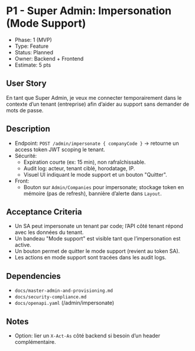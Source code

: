 # P1 - Super Admin: Impersonation (Mode Support)

- Phase: 1 (MVP)
- Type: Feature
- Status: Planned
- Owner: Backend + Frontend
- Estimate: 5 pts

## User Story
En tant que Super Admin, je veux me connecter temporairement dans le contexte d’un tenant (entreprise) afin d’aider au support sans demander de mots de passe.

## Description
- Endpoint: `POST /admin/impersonate { companyCode }` → retourne un access token JWT scoping le tenant.
- Sécurité:
  - Expiration courte (ex: 15 min), non rafraîchissable.
  - Audit log: acteur, tenant ciblé, horodatage, IP.
  - Visuel UI indiquant le mode support et un bouton "Quitter".
- Front:
  - Bouton sur `Admin/Companies` pour impersonate; stockage token en mémoire (pas de refresh), bannière d’alerte dans `Layout`.

## Acceptance Criteria
- Un SA peut impersonate un tenant par code; l’API côté tenant répond avec les données du tenant.
- Un bandeau "Mode support" est visible tant que l’impersonation est active.
- Un bouton permet de quitter le mode support (revient au token SA).
- Les actions en mode support sont tracées dans les audit logs.

## Dependencies
- `docs/master-admin-and-provisioning.md`
- `docs/security-compliance.md`
- `docs/openapi.yaml` (/admin/impersonate)

## Notes
- Option: lier un `X-Act-As` côté backend si besoin d’un header complémentaire.
